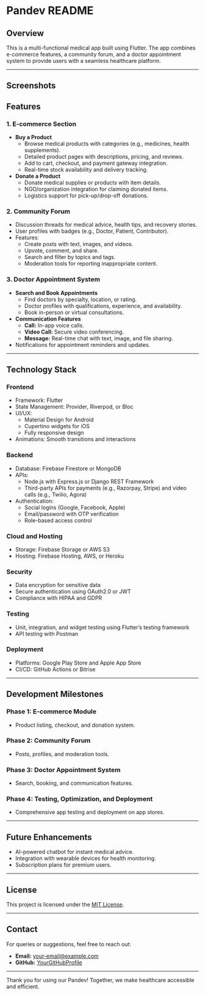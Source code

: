 # Pandev README

## Overview
This is a multi-functional medical app built using Flutter. The app combines e-commerce features, a community forum, and a doctor appointment system to provide users with a seamless healthcare platform.

---

## Screenshots



## Features

### 1. **E-commerce Section**
- **Buy a Product**
    - Browse medical products with categories (e.g., medicines, health supplements).
    - Detailed product pages with descriptions, pricing, and reviews.
    - Add to cart, checkout, and payment gateway integration.
    - Real-time stock availability and delivery tracking.
- **Donate a Product**
    - Donate medical supplies or products with item details.
    - NGO/organization integration for claiming donated items.
    - Logistics support for pick-up/drop-off donations.

### 2. **Community Forum**
- Discussion threads for medical advice, health tips, and recovery stories.
- User profiles with badges (e.g., Doctor, Patient, Contributor).
- Features:
    - Create posts with text, images, and videos.
    - Upvote, comment, and share.
    - Search and filter by topics and tags.
    - Moderation tools for reporting inappropriate content.

### 3. **Doctor Appointment System**
- **Search and Book Appointments**
    - Find doctors by specialty, location, or rating.
    - Doctor profiles with qualifications, experience, and availability.
    - Book in-person or virtual consultations.
- **Communication Features**
    - **Call:** In-app voice calls.
    - **Video Call:** Secure video conferencing.
    - **Message:** Real-time chat with text, image, and file sharing.
- Notifications for appointment reminders and updates.

---

## Technology Stack

### **Frontend**
- Framework: Flutter
- State Management: Provider, Riverpod, or Bloc
- UI/UX:
    - Material Design for Android
    - Cupertino widgets for iOS
    - Fully responsive design
- Animations: Smooth transitions and interactions

### **Backend**
- Database: Firebase Firestore or MongoDB
- APIs:
    - Node.js with Express.js or Django REST Framework
    - Third-party APIs for payments (e.g., Razorpay, Stripe) and video calls (e.g., Twilio, Agora)
- Authentication:
    - Social logins (Google, Facebook, Apple)
    - Email/password with OTP verification
    - Role-based access control

### **Cloud and Hosting**
- Storage: Firebase Storage or AWS S3
- Hosting: Firebase Hosting, AWS, or Heroku

### **Security**
- Data encryption for sensitive data
- Secure authentication using OAuth2.0 or JWT
- Compliance with HIPAA and GDPR

### **Testing**
- Unit, integration, and widget testing using Flutter’s testing framework
- API testing with Postman

### **Deployment**
- Platforms: Google Play Store and Apple App Store
- CI/CD: GitHub Actions or Bitrise

---

## Development Milestones

### **Phase 1:** E-commerce Module
- Product listing, checkout, and donation system.

### **Phase 2:** Community Forum
- Posts, profiles, and moderation tools.

### **Phase 3:** Doctor Appointment System
- Search, booking, and communication features.

### **Phase 4:** Testing, Optimization, and Deployment
- Comprehensive app testing and deployment on app stores.

---


## Future Enhancements
- AI-powered chatbot for instant medical advice.
- Integration with wearable devices for health monitoring.
- Subscription plans for premium users.

---

## License
This project is licensed under the [MIT License](LICENSE).

---

## Contact
For queries or suggestions, feel free to reach out:
- **Email:** your-email@example.com
- **GitHub:** [YourGitHubProfile](https://github.com/YourGitHubProfile)

---

Thank you for using our Pandev! Together, we make healthcare accessible and efficient.

